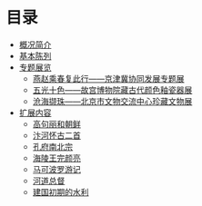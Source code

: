 # 目录

- [概况简介](./README.md)
- [基本陈列](./basic.md)
- [专题展览](./special/README.md)
    - [燕赵乘春复此行——京津冀协同发展专题展](./special/special-1.md)
    - [五光十色——故宫博物院藏古代颜色釉瓷器展](./special/special-2.md)
    - [沧海撷珠——北京市文物交流中心珍藏文物展](./special/special-3.md)
- [扩展内容]()
    - [高句丽和朝鲜]()
    - [汴河怀古二首]()
    - [孔府南北宗]()
    - [海陵王完颜亮]()
    - [马可波罗游记]()
    - [河道总督]()
    - [建国初期的水利]()
